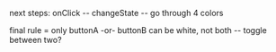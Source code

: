 next steps: onClick -- changeState -- go through 4 colors

final rule = only buttonA -or- buttonB can be white, not both -- toggle between two?